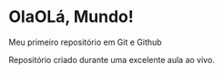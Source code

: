 # OlaOLá, Mundo!
 Meu primeiro repositório em Git e Github

Repositório criado durante uma excelente aula ao vivo.
